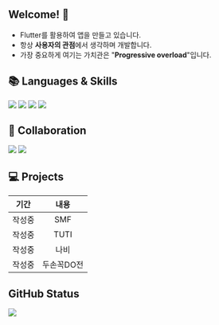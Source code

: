 ## Welcome! 👋
- Flutter를 활용하여 앱을 만들고 있습니다.
- 항상 **사용자의 관점**에서 생각하며 개발합니다.
- 가장 중요하게 여기는 가치관은 "**Progressive overload**"입니다.

## 📚 Languages & Skills

<img src="https://img.shields.io/badge/flutter-1B2834?style=for-the-badge&logo=flutter&logoColor=blue"> <img src="https://img.shields.io/badge/dart-4479A1?style=for-the-badge&logo=dart&logoColor=white"> <img src="https://img.shields.io/badge/firebase-F47C01?style=for-the-badge&logo=firebase&logoColor=yellow"> <img src="https://img.shields.io/badge/kotlin-C115E3?style=for-the-badge&logo=kotlin&logoColor=white">

## 🔗 Collaboration

<img src="https://img.shields.io/badge/github-181717?style=for-the-badge&logo=github&logoColor=white"> <img src="https://img.shields.io/badge/slack-4A154B?style=for-the-badge&logo=slack&logoColor=white">

## 💻 Projects

[//]: # (사이드 프로젝트 1. SMF, 2. 트티, 3. 나비, 4. 두손꼭DO전)
[//]: # (노션으로 틀 구성하고 링크 생성하기 -> 시연영상, 역할, 기간, 사용 기술, 구성인원, 아이콘, 서비스 요약)

| 기간                |  내용  | 
|-------------------|:----:|
| 작성중 | SMF  |
| 작성중 | TUTI |
| 작성중 |  나비  |
| 작성중 |  두손꼭DO전 |

[//]: # (| 2022.03 ~ 2022.03 | [당신의 발자취&#40;갤러리 앱 서비스&#41;]&#40;https://ljw1.notion.site/0b6ebf5fdd874734b2fc3afe81df6e29&#41; |)

[//]: # (| 2023.03 ~ 2023.06 | [아마촌&#40;아마추어 개발자들을 위한 프로젝트 매칭 서비스&#41;]&#40;https://ljw1.notion.site/Amachon-10cc638563f24c2482c2424913622246&#41; |)

[//]: # (| 2023.06 ~ 2023.06 | [알콜프리&#40;GPT 기반 칵테일 추천 & 레시피 제공 서비스&#41;]&#40;https://ljw1.notion.site/21293beb678b4013a457e67e873885ee&#41; |)

[//]: # (| 2023.07 ~ 2023.09 | [셀레브렘&#40;광고주&인플루언서 매칭 서비스&#41;]&#40;https://ljw1.notion.site/Celebrem-2539819165c442789323e4f171dc2bb3&#41; |)

[//]: # (| 2024.05 ~ 2024.07 | [농부의 꿈&#40;공공 데이터 기반 농업 활동 지원 앱 서비스&#41;]&#40;https://ljw1.notion.site/550749b80649431784cd1edd65c237ec&#41; |)

## GitHub Status
<img src="https://github-readme-stats.vercel.app/api?username=youksimgyu&theme=blue-green"/>
